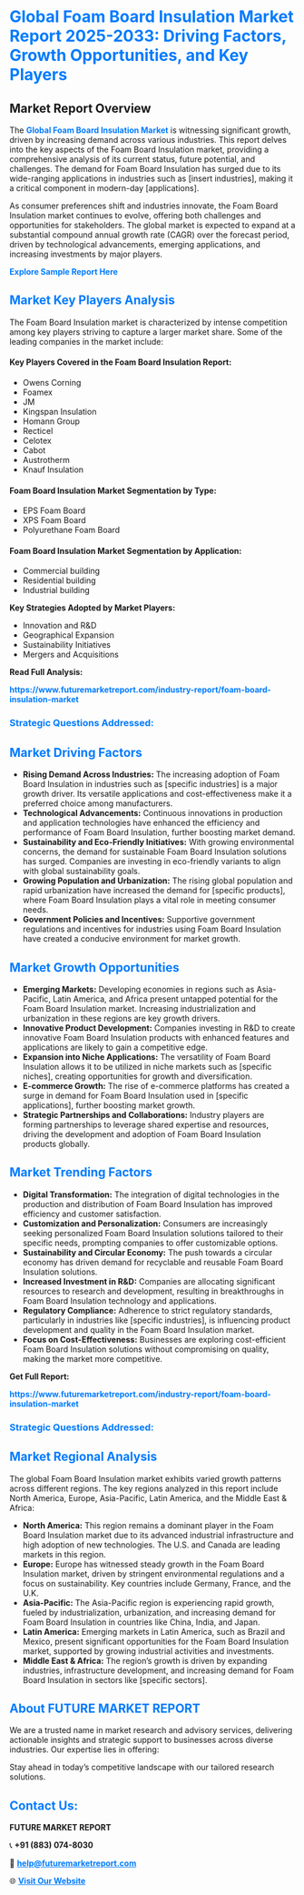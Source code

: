 <h1 style="color: #007BFF;">Global Foam Board Insulation Market Report 2025-2033: Driving Factors, Growth Opportunities, and Key Players</h1>

<section id="overview">
<h2>Market Report Overview</h2>
<p>The <a href="https://www.futuremarketreport.com/industry-report/foam-board-insulation-market" style="color: #007BFF; text-decoration: none;"><strong>Global Foam Board Insulation Market</strong></a> is witnessing significant growth, driven by increasing demand across various industries. This report delves into the key aspects of the Foam Board Insulation market, providing a comprehensive analysis of its current status, future potential, and challenges. The demand for Foam Board Insulation has surged due to its wide-ranging applications in industries such as [insert industries], making it a critical component in modern-day [applications].</p>
<p>As consumer preferences shift and industries innovate, the Foam Board Insulation market continues to evolve, offering both challenges and opportunities for stakeholders. The global market is expected to expand at a substantial compound annual growth rate (CAGR) over the forecast period, driven by technological advancements, emerging applications, and increasing investments by major players.</p>
</section>

<section id="overview">
<p><a href="https://www.futuremarketreport.com/request-sample/reportId=102831" style="color: #007BFF; text-decoration: none;"><strong>Explore Sample Report Here</strong></a></p>
</section>

<section id="key-players">
<h2 style="color: #007BFF;">Market Key Players Analysis</h2>
<p>The Foam Board Insulation market is characterized by intense competition among key players striving to capture a larger market share. Some of the leading companies in the market include:</p>
<h4>Key Players Covered in the Foam Board Insulation Report:</h4>
<ul><li>Owens Corning</li><li>Foamex</li><li>JM</li><li>Kingspan Insulation</li><li>Homann Group</li><li>Recticel</li><li>Celotex</li><li>Cabot</li><li>Austrotherm</li><li>Knauf Insulation</li></ul>
<h4>Foam Board Insulation Market Segmentation by Type:</h4>
<ul><li>EPS Foam Board</li><li>XPS Foam Board</li><li>Polyurethane Foam Board</li></ul>

<h4>Foam Board Insulation Market Segmentation by Application:</h4>
<ul><li>Commercial building</li><li>Residential building</li><li>Industrial building</li></ul>
<p><strong>Key Strategies Adopted by Market Players:</strong></p>
<ul>
<li>Innovation and R&D</li>
<li>Geographical Expansion</li>
<li>Sustainability Initiatives</li>
<li>Mergers and Acquisitions</li>
</ul>
</section>

<section>
<p><strong>Read Full Analysis: </strong></p><a href="https://www.futuremarketreport.com/industry-report/foam-board-insulation-market" style="color: #007BFF; text-decoration: none;"><strong>https://www.futuremarketreport.com/industry-report/foam-board-insulation-market</strong></a>
<h3 style="color: #007BFF;">Strategic Questions Addressed:</h3>
</section>

<section id="driving-factors">
<h2 style="color: #007BFF;">Market Driving Factors</h2>
<ul>
<li><strong>Rising Demand Across Industries:</strong> The increasing adoption of Foam Board Insulation in industries such as [specific industries] is a major growth driver. Its versatile applications and cost-effectiveness make it a preferred choice among manufacturers.</li>
<li><strong>Technological Advancements:</strong> Continuous innovations in production and application technologies have enhanced the efficiency and performance of Foam Board Insulation, further boosting market demand.</li>
<li><strong>Sustainability and Eco-Friendly Initiatives:</strong> With growing environmental concerns, the demand for sustainable Foam Board Insulation solutions has surged. Companies are investing in eco-friendly variants to align with global sustainability goals.</li>
<li><strong>Growing Population and Urbanization:</strong> The rising global population and rapid urbanization have increased the demand for [specific products], where Foam Board Insulation plays a vital role in meeting consumer needs.</li>
<li><strong>Government Policies and Incentives:</strong> Supportive government regulations and incentives for industries using Foam Board Insulation have created a conducive environment for market growth.</li>
</ul>
</section>

<section id="growth-opportunities">
<h2 style="color: #007BFF;">Market Growth Opportunities</h2>
<ul>
<li><strong>Emerging Markets:</strong> Developing economies in regions such as Asia-Pacific, Latin America, and Africa present untapped potential for the Foam Board Insulation market. Increasing industrialization and urbanization in these regions are key growth drivers.</li>
<li><strong>Innovative Product Development:</strong> Companies investing in R&D to create innovative Foam Board Insulation products with enhanced features and applications are likely to gain a competitive edge.</li>
<li><strong>Expansion into Niche Applications:</strong> The versatility of Foam Board Insulation allows it to be utilized in niche markets such as [specific niches], creating opportunities for growth and diversification.</li>
<li><strong>E-commerce Growth:</strong> The rise of e-commerce platforms has created a surge in demand for Foam Board Insulation used in [specific applications], further boosting market growth.</li>
<li><strong>Strategic Partnerships and Collaborations:</strong> Industry players are forming partnerships to leverage shared expertise and resources, driving the development and adoption of Foam Board Insulation products globally.</li>
</ul>
</section>

<section id="trending-factors">
<h2 style="color: #007BFF;">Market Trending Factors</h2>
<ul>
<li><strong>Digital Transformation:</strong> The integration of digital technologies in the production and distribution of Foam Board Insulation has improved efficiency and customer satisfaction.</li>
<li><strong>Customization and Personalization:</strong> Consumers are increasingly seeking personalized Foam Board Insulation solutions tailored to their specific needs, prompting companies to offer customizable options.</li>
<li><strong>Sustainability and Circular Economy:</strong> The push towards a circular economy has driven demand for recyclable and reusable Foam Board Insulation solutions.</li>
<li><strong>Increased Investment in R&D:</strong> Companies are allocating significant resources to research and development, resulting in breakthroughs in Foam Board Insulation technology and applications.</li>
<li><strong>Regulatory Compliance:</strong> Adherence to strict regulatory standards, particularly in industries like [specific industries], is influencing product development and quality in the Foam Board Insulation market.</li>
<li><strong>Focus on Cost-Effectiveness:</strong> Businesses are exploring cost-efficient Foam Board Insulation solutions without compromising on quality, making the market more competitive.</li>
</ul>
</section>

<section>
<p><strong>Get Full Report: </strong></p><a href="https://www.futuremarketreport.com/industry-report/foam-board-insulation-market" style="color: #007BFF; text-decoration: none;"><strong>https://www.futuremarketreport.com/industry-report/foam-board-insulation-market</strong></a>
<h3 style="color: #007BFF;">Strategic Questions Addressed:</h3>
</section>


<section id="regional-analysis">
<h2 style="color: #007BFF;">Market Regional Analysis</h2>
<p>The global Foam Board Insulation market exhibits varied growth patterns across different regions. The key regions analyzed in this report include North America, Europe, Asia-Pacific, Latin America, and the Middle East & Africa:</p>
<ul>
<li><strong>North America:</strong> This region remains a dominant player in the Foam Board Insulation market due to its advanced industrial infrastructure and high adoption of new technologies. The U.S. and Canada are leading markets in this region.</li>
<li><strong>Europe:</strong> Europe has witnessed steady growth in the Foam Board Insulation market, driven by stringent environmental regulations and a focus on sustainability. Key countries include Germany, France, and the U.K.</li>
<li><strong>Asia-Pacific:</strong> The Asia-Pacific region is experiencing rapid growth, fueled by industrialization, urbanization, and increasing demand for Foam Board Insulation in countries like China, India, and Japan.</li>
<li><strong>Latin America:</strong> Emerging markets in Latin America, such as Brazil and Mexico, present significant opportunities for the Foam Board Insulation market, supported by growing industrial activities and investments.</li>
<li><strong>Middle East & Africa:</strong> The region’s growth is driven by expanding industries, infrastructure development, and increasing demand for Foam Board Insulation in sectors like [specific sectors].</li>
</ul>
</section>

<footer>
<h2 style="color: #007BFF;">About FUTURE MARKET REPORT</h2>
<p>We are a trusted name in market research and advisory services, delivering actionable insights and strategic support to businesses across diverse industries. Our expertise lies in offering:</p>

<p>Stay ahead in today’s competitive landscape with our tailored research solutions.</p>

<h2 style="color: #007BFF;">Contact Us:</h2>
<p><strong>FUTURE MARKET REPORT</strong></p>
<p>📞 <strong>+91 (883) 074-8030</strong></p>
<p>📧 <strong><a href="mailto:help@futuremarketreport.com" style="color: #007BFF;">help@futuremarketreport.com</a></strong></p>
<p>🌐 <strong><a href="https://www.futuremarketreport.com/" style="color: #007BFF;">Visit Our Website</a></strong></p>
</footer>